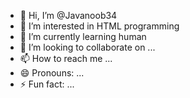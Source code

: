- 👋 Hi, I’m @Javanoob34
- 👀 I’m interested in HTML programming
- 🌱 I’m currently learning human
- 💞️ I’m looking to collaborate on ...
- 📫 How to reach me ...
- 😄 Pronouns: ...
- ⚡ Fun fact: ...

<!---
Javanoob34/Javanoob34 is a ✨ special ✨ repository because its `README.md` (this file) appears on your GitHub profile.
You can click the Preview link to take a look at your changes.
--->
